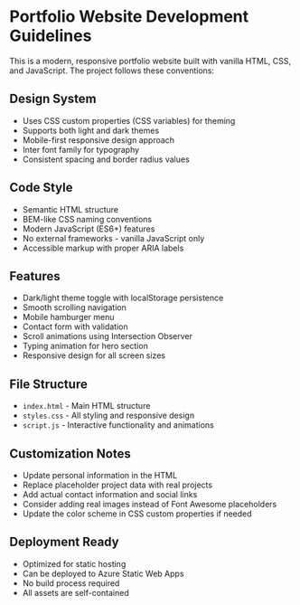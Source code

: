 <!-- Use this file to provide workspace-specific custom instructions to Copilot. For more details, visit https://code.visualstudio.com/docs/copilot/copilot-customization#_use-a-githubcopilotinstructionsmd-file -->

# Portfolio Website Development Guidelines

This is a modern, responsive portfolio website built with vanilla HTML, CSS, and JavaScript. The project follows these conventions:

## Design System
- Uses CSS custom properties (CSS variables) for theming
- Supports both light and dark themes
- Mobile-first responsive design approach
- Inter font family for typography
- Consistent spacing and border radius values

## Code Style
- Semantic HTML structure
- BEM-like CSS naming conventions
- Modern JavaScript (ES6+) features
- No external frameworks - vanilla JavaScript only
- Accessible markup with proper ARIA labels

## Features
- Dark/light theme toggle with localStorage persistence
- Smooth scrolling navigation
- Mobile hamburger menu
- Contact form with validation
- Scroll animations using Intersection Observer
- Typing animation for hero section
- Responsive design for all screen sizes

## File Structure
- `index.html` - Main HTML structure
- `styles.css` - All styling and responsive design
- `script.js` - Interactive functionality and animations

## Customization Notes
- Update personal information in the HTML
- Replace placeholder project data with real projects
- Add actual contact information and social links
- Consider adding real images instead of Font Awesome placeholders
- Update the color scheme in CSS custom properties if needed

## Deployment Ready
- Optimized for static hosting
- Can be deployed to Azure Static Web Apps
- No build process required
- All assets are self-contained
